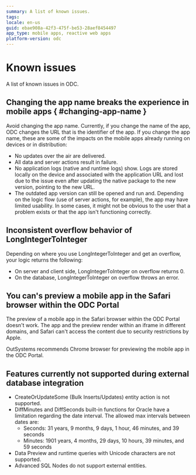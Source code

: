 ```yaml
---
summary: A list of known issues.
tags:
locale: en-us
guid: ebae908a-42f3-475f-be53-28aef8454497
app_type: mobile apps, reactive web apps
platform-version: odc
---
```


# Known issues

A list of known issues in ODC.

## Changing the app name breaks the experience in mobile apps { #changing-app-name } 

Avoid changing the app name. Currently, if you change the name of the app, ODC changes the URL that is the identifier of the app. If you change the app name, these are some of the impacts on the mobile apps already running on devices or in distribution:

* No updates over the air are delivered.
* All data and server actions result in failure.
* No application logs (native and runtime logs) show. Logs are stored locally on the device and associated with the application URL and lost due to the issue even after updating the native package to the new version, pointing to the new URL. 
* The outdated app version can still be opened and run and. Depending on the logic flow (use of server actions, for example), the app may have limited usability. In some cases, it might not be obvious to the user that a problem exists or that the app isn't functioning correctly.

## Inconsistent overflow behavior of LongIntegerToInteger

Depending on where you use LongIntegerToInteger and get an overflow, your logic returns the following:

* On server and client side, LongIntegerToInteger on overflow returns 0.
* On the database, LongIntegerToInteger on overflow throws an error.

## You can's preview a mobile app in the Safari browser within the ODC Portal

The preview of a mobile app in the Safari browser within the ODC Portal doesn't work. The app and the preview render within an iframe in different domains, and Safari can't access the content due to security restrictions by Apple.

OutSystems recommends Chrome browser for previewing the mobile app in the ODC Portal.

## Features currently not supported during external database integration

* CreateOrUpdateSome (Bulk Inserts/Updates) entity action is not supported.
* DiffMinutes and DiffSeconds built-in functions for Oracle have a limitation regarding the date interval. The allowed max intervals between dates are:
    * Seconds: 31 years, 9 months, 9 days, 1 hour, 46 minutes, and 39 seconds
    * Minutes: 1901 years, 4 months, 29 days, 10 hours, 39 minutes, and 59 seconds
* Data Preview and runtime queries with Unicode characters are not supported.
* Advanced SQL Nodes do not support external entities.